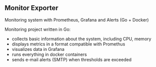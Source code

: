 Monitor Exporter 
 -------------------------------
Monitoring system with Prometheus, Grafana and Alerts (Go + Docker)

Monitoring project written in Go:
- collects basic information about the system, including CPU, memory
- displays metrics in a format compatible with Promethus
- visualizes data in Grafana
- runs everything in docker containers
- sends e-mail alerts (SMTP) when thresholds are exceeded
